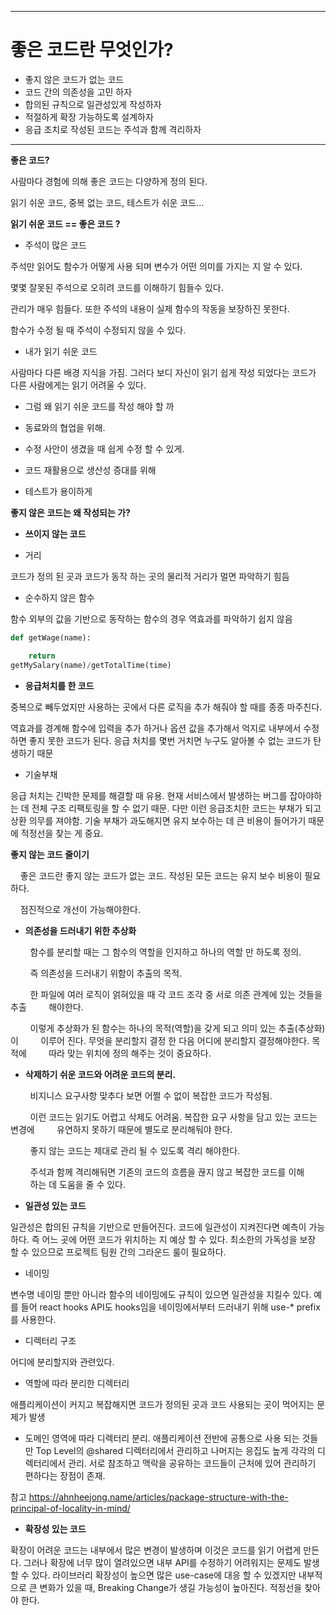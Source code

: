 ---------------------------------------------------------------------------

# 좋은 코드란 무엇인가?

- 좋지 않은 코드가 없는 코드
- 코드 간의 의존성을 고민 하자
- 합의된 규칙으로 일관성있게 작성하자
- 적절하게 확장 가능하도록 설계하자
- 응급 조치로 작성된 코드는 주석과 함께 격리하자

---

**좋은 코드?**

사람마다 경험에 의해
좋은 코드는 다양하게 정의 된다.

읽기 쉬운 코드, 중복 없는 코드, 테스트가 쉬운 코드...

**읽기 쉬운 코드 == 좋은 코드 ?**

- 주석이 많은 코드

주석만 읽어도 함수가 어떻게 사용 되며 변수가 어떤 의미를 가지는 지 알 수 있다.

몇몇 잘못된 주석으로 오히려 코드를 이해하기 힘들수 있다.

관리가 매우 힘들다. 또한 주석의 내용이 실제 함수의 작동을 보장하진 못한다.

함수가 수정 될 때 주석이 수정되지 않을 수 있다.

- 내가 읽기 쉬운 코드

사람마다 다른 배경 지식을 가짐. 그러다 보디 자신이 읽기 쉽게 작성 되었다는 코드가 다른
사람에게는 읽기 어려울 수 있다.

- 그럼 왜 읽기 쉬운 코드를 작성 해야 할 까

- 동료와의 협업을 위해.

- 수정 사안이 생겼을 때 쉽게 수정 할 수 있게.

- 코드 재활용으로 생산성 증대를 위해

- 테스트가 용이하게

**좋지 않은 코드는 왜 작성되는 가?**

- **쓰이지 않는 코드**

- 거리

코드가 정의 된 곳과 코드가 동작 하는 곳의 물리적 거리가 멀면 파악하기 힘듬

- 순수하지 않은 함수

함수 외부의 값을 기반으로 동작하는 함수의 경우 역효과를 파악하기 쉽지 않음

```python
def getWage(name):

    return
getMySalary(name)/getTotalTime(time)
```



- **응급처치를 한 코드**

중복으로 빼두었지만 사용하는 곳에서 다른 로직을 추가 해줘야 할 때를 종종 마주친다.

역효과를 경계해 함수에 입력을 추가 하거나 옵션 값을 추가해서 억지로 내부에서 수정하면 좋지 못한 코드가 된다. 응급 처치를 몇번 거치면 누구도 알아볼 수 없는 코드가 탄생하기 때문

- 기술부채

응급 처치는 긴박한 문제를 해결할 때 유용. 현재 서비스에서 발생하는 버그를 잡아야하는 데
전체 구조 리팩토링을 할 수 없기 때문. 다만 이런 응급조치한 코드는 부채가 되고 상환 의무를 져야함. 기술 부채가 과도해지면 유지 보수하는 데 큰 비용이 들어가기 때문에 적정선을 찾는 게 중요.

**좋지 않는 코드 줄이기**

    좋은 코드란 좋지 않는 코드가 없는 코드. 작성된 모든 코드는 유지 보수 비용이 필요하다. 

    점진적으로 개선이 가능해야한다.

- **의존성을 드러내기 위한 추상화**

        함수를 분리할 때는 그 함수의 역할을 인지하고 하나의 역할 만 하도록 정의.

        즉 의존성을 드러내기 위함이 추출의 목적.

        한 파일에 여러 로직이 얽혀있을 때 각 코드 조각 중 서로 의존 관계에 있는 것들을 추출         해야한다. 

        이렇게 추상화가 된 함수는 하나의 목적(역할)을 갖게 되고 의미 있는 추출(추상화)이         이루어 진다. 무엇을 분리할지 결정 한 다음 어디에 분리할지 결정해야한다.  목적에         따라 맞는 위치에 정의 해주는 것이 중요하다.

- **삭제하기 쉬운 코드와 어려운 코드의 분리.**

        비지니스 요구사항 맞추다 보면 어쩔 수 없이 복잡한 코드가 작성됨.

        이런 코드는 읽기도 어렵고 삭제도 어려움. 복잡한 요구 사항을 담고 있는 코드는 변경에         유연하지 못하기 때문에 별도로 분리해둬야 한다.

        좋지 않는 코드는 제대로 관리 될 수 있도록 격리 해야한다.

        주석과 함께 격리해둬면 기존의 코드의 흐름을 끊지 않고 복잡한 코드를 이해
        하는 데 도움을 줄 수 있다.

- **일관성 있는 코드**

일관성은 합의된 규칙을 기반으로 만들어진다. 코드에 일관성이 지켜진다면 예측이 가능하다. 즉 어느 곳에 어떤 코드가 위치하는 지 예상 할 수 있다. 최소한의
가독성을 보장 할 수 있으므로 프로젝트 팀원 간의 그라운드 룰이 필요하다.

- 네이밍

변수명 네이밍 뿐만 아니라 함수의 네이밍에도 규칙이 있으면 일관성을 지킬수 있다. 예를 들어 react hooks API도 hooks임을 네이밍에서부터 드러내기
위해 use-* prefix를 사용한다.

- 디렉터리 구조

어디에 분리할지와 관련있다.

- 역할에 따라 분리한 디렉터리

애플리케이션이 커지고 복잡해지면 코드가 정의된 곳과 코드 사용되는 곳이 먹어지는 문제가 발생

- 도메인 영역에 따라 디렉터리 분리. 애플리케이션 전반에 공통으로 사용 되는 것들만 Top Level의 @shared 디렉터리에서 관리하고 나머지는 응집도 높게 각각의 디렉터리에서 관리. 서로 참조하고 맥락을 공유하는 코드들이 근처에 있어 관리하기 편하다는 장점이 존재.

참고 https://ahnheejong.name/articles/package-structure-with-the-principal-of-locality-in-mind/

- **확장성 있는 코드**

확장이 어려운 코드는 내부에서 많은 변경이 발생하며 이것은 코드를 읽기 어렵게 만든다. 그러나
확장에 너무 많이 열려있으면 내부 API를 수정하기 어려워지는 문제도 발생 할 수 있다. 라이브러리 확장성이 높으면 많은 use-case에 대응 할 수 있겠지만
내부적으로 큰 변화가 있을 때, Breaking Change가 생길 가능성이 높아진다. 적정선을 찾아야 한다.
